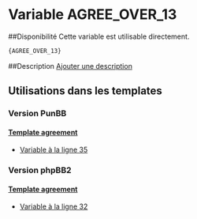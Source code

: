 # Variable AGREE_OVER_13

##Disponibilité
Cette variable est utilisable directement.

```html
{AGREE_OVER_13}
```

##Description
[Ajouter une description](https://fa-tvars.appspot.com/var/AGREE_OVER_13)

## Utilisations dans les templates

### Version PunBB

#### [Template agreement](punbb/agreement.md#readme)
* [Variable &agrave; la ligne 35](../punbb/agreement.tpl#L35)

### Version phpBB2

#### [Template agreement](subsilver/agreement.md#readme)
* [Variable &agrave; la ligne 32](../subsilver/agreement.tpl#L32)